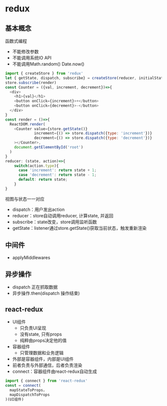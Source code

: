 # redux
## 基本概念
函数式编程
* 不能修改参数
* 不能调用系统IO API
* 不能调用Math.random() Date.now()
```javascript
import { createStore } from 'redux'
let { getState, dispatch, subscribe} = createStore(reducer, initialState)
store.subscribe(render)
const Counter = ({val, increment, decrement})=>{
  <div>
    <h1>{val}</h1>
    <button onClick={increment}>+</button>
    <button onClick={decrement}>-</button>
  </div>
}
const render = ()=>{
  ReactDOM.render(
    <Counter value={store.getState()} 
             increment={() => store.dispatch({type: 'increment'})}
             decrement={() => store.dispatch({type: 'decrement'})}
    ></Counter>,
    document.getElementById('root')
  )
}
reducer: (state, action)=>{
    switch(action.type){
      case 'increment': return state + 1;
      case 'decrement': return state - 1;
      default: return state;
    }
}
```
视图与状态一一对应
* dispatch：用户发出action
* reducer：store自动调用reducer, 计算state, 并返回
* subscribe：state改变，store调用监听函数
* getState：listener通过store.getState()获取当前状态，触发重新渲染
## 中间件
* applyMiddlewares
## 异步操作
* dispatch 正在抓取数据
* 异步操作.then(dispatch 操作结束)
## react-redux
* UI组件
    * 只负责UI呈现
    * 没有state, 只有props
    * 纯粹由props决定他的值
* 容器组件
    * 只管理数据和业务逻辑
* 外部是容器组件，内部是UI组件
* 前者负责与外部通信，后者负责渲染
* connect：容器组件由react-redux自动生成
```javascript
import { connect } from 'react-redux'
const = connect(
  mapStateToProps，
  mapDispatchToProps
)(UI组件)
```

